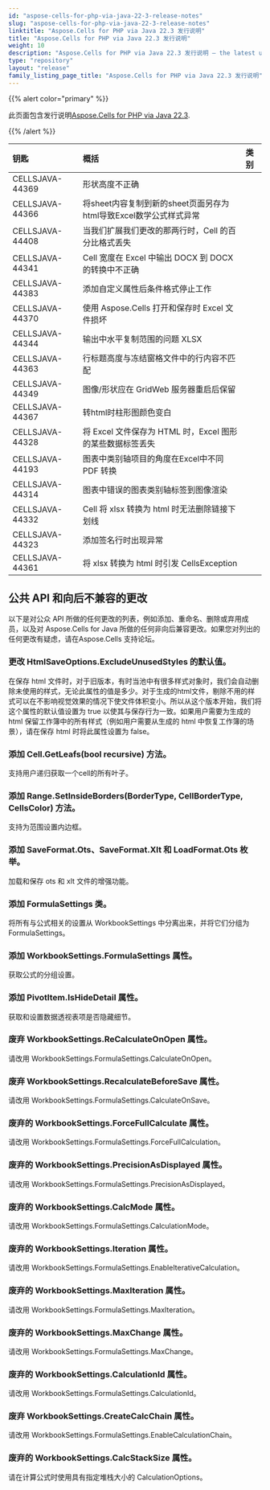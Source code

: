```yaml
---
id: "aspose-cells-for-php-via-java-22-3-release-notes"
slug: "aspose-cells-for-php-via-java-22-3-release-notes"
linktitle: "Aspose.Cells for PHP via Java 22.3 发行说明"
title: "Aspose.Cells for PHP via Java 22.3 发行说明"
weight: 10
description: "Aspose.Cells for PHP via Java 22.3 发行说明 – the latest updates and fixes."
type: "repository"
layout: "release"
family_listing_page_title: "Aspose.Cells for PHP via Java 22.3 发行说明"
---
```

{{% alert color="primary" %}}

此页面包含发行说明[Aspose.Cells for PHP via Java 22.3](https://releases.aspose.com/cells/php/new-releases/aspose.cells-for-php-via-java-22.3/).

{{% /alert %}}

|**钥匙**|**概括**|**类别**|
|:- |:- |:- |
|CELLSJAVA-44369|形状高度不正确|
|CELLSJAVA-44366|将sheet内容复制到新的sheet页面另存为html导致Excel数学公式样式异常|
|CELLSJAVA-44408|当我们扩展我们更改的那两行时，Cell 的百分比格式丢失|
|CELLSJAVA-44341|Cell 宽度在 Excel 中输出 DOCX 到 DOCX 的转换中不正确|
|CELLSJAVA-44383|添加自定义属性后条件格式停止工作|
|CELLSJAVA-44370|使用 Aspose.Cells 打开和保存时 Excel 文件损坏|
|CELLSJAVA-44344|输出中水平复制范围的问题 XLSX|
|CELLSJAVA-44363|行标题高度与冻结窗格文件中的行内容不匹配|
|CELLSJAVA-44349|图像/形状应在 GridWeb 服务器重启后保留|
|CELLSJAVA-44367|转html时柱形图颜色变白|
|CELLSJAVA-44328|将 Excel 文件保存为 HTML 时，Excel 图形的某些数据标签丢失|
|CELLSJAVA-44193|图表中类别轴项目的角度在Excel中不同 PDF 转换|
|CELLSJAVA-44314|图表中错误的图表类别轴标签到图像渲染|
|CELLSJAVA-44332|Cell 将 xlsx 转换为 html 时无法删除链接下划线|
|CELLSJAVA-44323|添加签名行时出现异常|
|CELLSJAVA-44361|将 xlsx 转换为 html 时引发 CellsException|

## **公共 API 和向后不兼容的更改**

以下是对公众 API 所做的任何更改的列表，例如添加、重命名、删除或弃用成员，以及对 Aspose.Cells for Java 所做的任何非向后兼容更改。如果您对列出的任何更改有疑虑，请在Aspose.Cells 支持论坛。

### **更改 HtmlSaveOptions.ExcludeUnusedStyles 的默认值。**

在保存 html 文件时，对于旧版本，有时当池中有很多样式对象时，我们会自动删除未使用的样式，无论此属性的值是多少。对于生成的html文件，剔除不用的样式可以在不影响视觉效果的情况下使文件体积变小。所以从这个版本开始，我们将这个属性的默认值设置为 true 以使其与保存行为一致。如果用户需要为生成的 html 保留工作簿中的所有样式（例如用户需要从生成的 html 中恢复工作簿的场景），请在保存 html 时将此属性设置为 false。

### **添加 Cell.GetLeafs(bool recursive) 方法。**

支持用户递归获取一个cell的所有叶子。

### **添加 Range.SetInsideBorders(BorderType, CellBorderType, CellsColor) 方法。**

支持为范围设置内边框。

### **添加 SaveFormat.Ots、SaveFormat.Xlt 和 LoadFormat.Ots 枚举。**

加载和保存 ots 和 xlt 文件的增强功能。

### **添加 FormulaSettings 类。**

将所有与公式相关的设置从 WorkbookSettings 中分离出来，并将它们分组为 FormulaSettings。

### **添加 WorkbookSettings.FormulaSettings 属性。**

获取公式的分组设置。

### **添加 PivotItem.IsHideDetail 属性。**

获取和设置数据透视表项是否隐藏细节。

### **废弃 WorkbookSettings.ReCalculateOnOpen 属性。**

请改用 WorkbookSettings.FormulaSettings.CalculateOnOpen。

### **废弃 WorkbookSettings.RecalculateBeforeSave 属性。**

请改用 WorkbookSettings.FormulaSettings.CalculateOnSave。

### **废弃的 WorkbookSettings.ForceFullCalculate 属性。**

请改用 WorkbookSettings.FormulaSettings.ForceFullCalculation。

### **废弃的 WorkbookSettings.PrecisionAsDisplayed 属性。**

请改用 WorkbookSettings.FormulaSettings.PrecisionAsDisplayed。

### **废弃的 WorkbookSettings.CalcMode 属性。**

请改用 WorkbookSettings.FormulaSettings.CalculationMode。

### **废弃的 WorkbookSettings.Iteration 属性。**

请改用 WorkbookSettings.FormulaSettings.EnableIterativeCalculation。

### **废弃的 WorkbookSettings.MaxIteration 属性。**

请改用 WorkbookSettings.FormulaSettings.MaxIteration。

### **废弃的 WorkbookSettings.MaxChange 属性。**

请改用 WorkbookSettings.FormulaSettings.MaxChange。

### **废弃的 WorkbookSettings.CalculationId 属性。**

请改用 WorkbookSettings.FormulaSettings.CalculationId。

### **废弃 WorkbookSettings.CreateCalcChain 属性。**

请改用 WorkbookSettings.FormulaSettings.EnableCalculationChain。

### **废弃的 WorkbookSettings.CalcStackSize 属性。**

请在计算公式时使用具有指定堆栈大小的 CalculationOptions。
